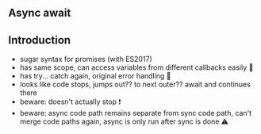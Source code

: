 ## Async await



<!-- todo: add https://developers.google.com/web/fundamentals/primers/async-functions -->
<!-- todo: move async function from 8. Iterators and Generators to here -->
<!-- todo: add https://developer.mozilla.org/en-US/docs/Web/JavaScript/Reference/Statements/for-await...of -->

## Introduction

- sugar syntax for promises (with ES2017)
- has same scope, can access variables from different callbacks easily 🎉
- has try... catch again, original error handling 🎉
- looks like code stops, jumps out?? to next outer?? await and continues there
- beware: doesn't actually stop ❗️
- beware: async code path remains separate from sync code path, can't merge code paths again, async is only run after sync is done ⚠